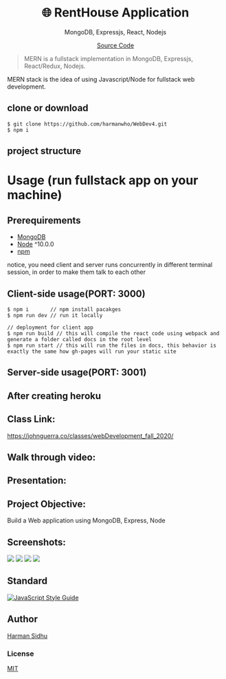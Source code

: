 <h1 align="center">
🌐 RentHouse Application
</h1>
<p align="center">
MongoDB, Expressjs, React, Nodejs
</p>

<p align="center">
   <a href="https://github.com/harmanwho/WebDev4.git">
      Source Code
   </a>
</p>

> MERN is a fullstack implementation in MongoDB, Expressjs, React/Redux, Nodejs.

MERN stack is the idea of using Javascript/Node for fullstack web development.

## clone or download
```terminal
$ git clone https://github.com/harmanwho/WebDev4.git
$ npm i
```

## project structure
<!-- ```terminal
LICENSE
package.json
server/
   package.json
   .env (to create .env, check [prepare your secret session])
client/
   package.json
...
``` -->

# Usage (run fullstack app on your machine)

## Prerequirements
- [MongoDB](https://gist.github.com/nrollr/9f523ae17ecdbb50311980503409aeb3)
- [Node](https://nodejs.org/en/download/) ^10.0.0
- [npm](https://nodejs.org/en/download/package-manager/)

notice, you need client and server runs concurrently in different terminal session, in order to make them talk to each other

## Client-side usage(PORT: 3000)
```terminal
$ npm i       // npm install pacakges
$ npm run dev // run it locally

// deployment for client app
$ npm run build // this will compile the react code using webpack and generate a folder called docs in the root level
$ npm run start // this will run the files in docs, this behavior is exactly the same how gh-pages will run your static site
```

## Server-side usage(PORT: 3001)
<!-- 
### Prepare your secret

run the script at the first level:

(You need to add a MONGO_USER, MONGO_PASSWORD, MONGO_URI in .env to connect to MongoDB)


### Start

```terminal
$ cd server   // go to server folder
$ npm i       // npm install pacakges
$ npm run dev // run it locally
$ npm run build // this will build the server code to es5 js codes and generate a dist file
```

## Deploy Server to [Heroku](https://dashboard.heroku.com/)
<!-- ```terminal
$ npm i -g heroku
$ heroku login
...
$ heroku create
$ npm run heroku:add <your-super-amazing-heroku-app>
// remember to run this command in the root level, not the server level, so if you follow the documentation along, you may need to do `cd ..`
$ pwd
/newApplication/<your-name>/mern
$ npm run deploy:heroku -->

## After creating heroku

<!-- remember to update the file of [client/webpack.prod.js](https://github.com/amazingandyyy/mern/blob/master/client/webpack.prod.js)
```javascript
 'API_URI': JSON.stringify('https://your-super-amazing-heroku-app.herokuapp.com')
``` -->

## Class Link:
https://johnguerra.co/classes/webDevelopment_fall_2020/
## Walk through video:

## Presentation:

## Project Objective:
Build a Web application using  MongoDB, Express, Node 
## Screenshots:
![](images/calendar.png)
![](images/crud.png)
![](images/form.png)
![](images/table.png)



## Standard

[![JavaScript Style Guide](https://cdn.rawgit.com/standard/standard/master/badge.svg)](https://github.com/standard/standard)


## Author
[Harman Sidhu](https://github.com/harmanwho) 

### License
[MIT]()
